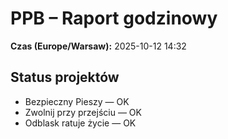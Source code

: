 # PPB – Raport godzinowy
**Czas (Europe/Warsaw):** 2025-10-12 14:32

## Status projektów
- Bezpieczny Pieszy — OK
- Zwolnij przy przejściu — OK
- Odblask ratuje życie — OK

